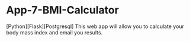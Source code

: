 # App-7-BMI-Calculator
[Python][Flask][Postgresql] This web app will allow you to calculate your body mass index and email you results.
